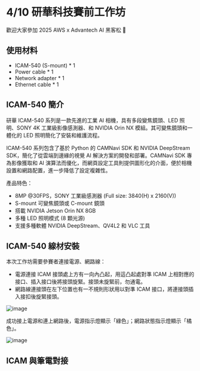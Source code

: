 # 4/10 研華科技賽前工作坊

歡迎大家參加 2025 AWS x Advantech AI 黑客松 🚀

## 使用材料

- ICAM-540 (S-mount) * 1
- Power cable * 1
- Network adapter * 1
- Ethernet cable * 1

## ICAM-540 簡介

研華 ICAM-540 系列是一款先進的工業 AI 相機，具有多段變焦鏡頭、LED 照明、SONY 4K 工業級影像感測器、和 NVIDIA Orin NX 模組。其可變焦鏡頭和一體化的 LED 照明簡化了安裝和維護流程。

ICAM-540 系列包含了基於 Python 的 CAMNavi SDK 和 NVIDIA DeepStream SDK，簡化了從雲端到邊緣的視覺 AI 解決方案的開發和部署。CAMNavi SDK 專為影像獲取和 AI 演算法而優化，而網頁設定工具則提供圖形化的介面，便於相機設置和網路配置，進一步降低了設定複雜性。

產品特色：

- 8MP @30FPS，SONY 工業級感測器 (Full size: 3840(H) x 2160(V))
- S-mount 可變焦鏡頭或 C-mount 鏡頭
- 搭載 NVIDIA Jetson Orin NX 8GB
- 多種 LED 照明模式 (8 顆光源)
- 支援多種軟體 NVIDIA DeepStream、QV4L2 和 VLC 工具

## ICAM-540 線材安裝

本次工作坊需要參賽者連接電源、網路線：

- 電源連接 ICAM 接頭處上方有一向內凸起，用這凸起處對準 ICAM 上相對應的接口、插入接口後將接頭旋緊。接頭未旋緊前，勿通電。
- 網路線連接頭在左下位置也有一不規則形狀用以對準 ICAM 接口，將連接頭插入接扣後旋緊接頭。

![image](https://github.com/user-attachments/assets/fec24519-f8bf-4543-b9ec-42a1f9fe3801)

成功接上電源和連上網路後，電源指示燈顯示「綠色」；網路狀態指示燈顯示「橘色」。

![image](https://github.com/user-attachments/assets/2af6e526-4a6d-4264-8b9b-a9df6e3476ce)

## ICAM 與筆電對接


